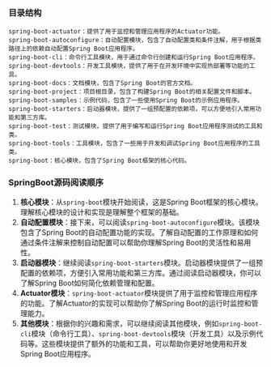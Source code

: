 ### 目录结构

```
spring-boot-actuator：提供了用于监控和管理应用程序的Actuator功能。
spring-boot-autoconfigure：自动配置模块，包含了自动配置类和条件注解，用于根据类路径上的依赖自动配置Spring Boot应用程序。
spring-boot-cli：命令行工具模块，用于通过命令行创建和运行Spring Boot应用程序。
spring-boot-devtools：开发工具模块，提供了用于在开发环境中实现热部署等功能的工具。
spring-boot-docs：文档模块，包含了Spring Boot的官方文档。
spring-boot-project：项目根目录，包含了构建Spring Boot的相关配置文件和脚本。
spring-boot-samples：示例代码，包含了一些使用Spring Boot的示例应用程序。
spring-boot-starters：启动器模块，提供了一组预配置的依赖项，可以方便地引入常用功能和第三方库。
spring-boot-test：测试模块，提供了用于编写和运行Spring Boot应用程序测试的工具和类。
spring-boot-tools：工具模块，包含了一些用于开发和调试Spring Boot应用程序的工具类。
spring-boot：核心模块，包含了Spring Boot框架的核心代码。
```

### SpringBoot源码阅读顺序

1. **核心模块**：从`spring-boot`模块开始阅读，这是Spring Boot框架的核心模块。理解核心模块的设计和实现是理解整个框架的基础。
2. **自动配置模块**：接下来，可以阅读`spring-boot-autoconfigure`模块。该模块包含了Spring Boot的自动配置功能的实现。了解自动配置的工作原理和如何通过条件注解来控制自动配置可以帮助你理解Spring Boot的灵活性和易用性。
3. **启动器模块**：继续阅读`spring-boot-starters`模块。启动器模块提供了一组预配置的依赖项，方便引入常用功能和第三方库。通过阅读启动器模块，你可以了解Spring Boot如何简化依赖管理和配置。
4. **Actuator模块**：`spring-boot-actuator`模块提供了用于监控和管理应用程序的功能。了解Actuator的实现可以帮助你了解Spring Boot的运行时监控和管理能力。
5. **其他模块**：根据你的兴趣和需求，可以继续阅读其他模块，例如`spring-boot-cli`模块（命令行工具）、`spring-boot-devtools`模块（开发工具）以及示例代码等。这些模块提供了额外的功能和工具，可以帮助你更好地使用和开发Spring Boot应用程序。